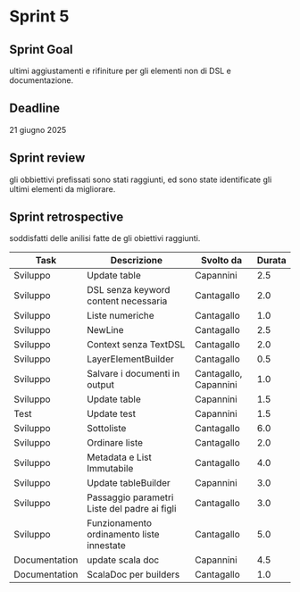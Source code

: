 # Sprint 5

## Sprint Goal

ultimi aggiustamenti e rifiniture per gli elementi non di DSL e documentazione.

## Deadline

21 giugno 2025

## Sprint review

gli obbiettivi prefissati sono stati raggiunti, ed sono state identificate gli ultimi elementi da migliorare.

## Sprint retrospective

soddisfatti delle anilisi fatte de gli obiettivi raggiunti.


| Task          | Descrizione                                  | Svolto da             | Durata |
|---------------|----------------------------------------------| --------------------- |--------|
| Sviluppo      | Update table                                 | Capannini             | 2.5    |
| Sviluppo      | DSL senza keyword content necessaria         | Cantagallo            | 2.0    |
| Sviluppo      | Liste numeriche                              | Cantagallo            | 1.0    |
| Sviluppo      | NewLine                                      | Cantagallo            | 2.5    |
| Sviluppo      | Context senza TextDSL                        | Cantagallo            | 2.0    |
| Sviluppo      | LayerElementBuilder                          | Cantagallo            | 0.5    |
| Sviluppo      | Salvare i documenti in output                | Cantagallo, Capannini | 1.0    |
| Sviluppo      | Update table                                 | Capannini             | 1.5    |
| Test          | Update test                                  | Capannini             | 1.5    |
| Sviluppo      | Sottoliste                                   | Cantagallo            | 6.0    |
| Sviluppo      | Ordinare liste                               | Cantagallo            | 2.0    |
| Sviluppo      | Metadata e List Immutabile                   | Cantagallo            | 4.0    |
| Sviluppo      | Update tableBuilder                          | Capannini             | 3.0    |
| Sviluppo      | Passaggio parametri Liste del padre ai figli | Cantagallo            | 3.0    |
| Sviluppo      | Funzionamento ordinamento liste innestate    | Cantagallo            | 5.0    |
| Documentation      | update scala doc                             | Capannini             | 4.5    |
| Documentation | ScalaDoc per builders                        | Cantagallo            | 1.0    |

